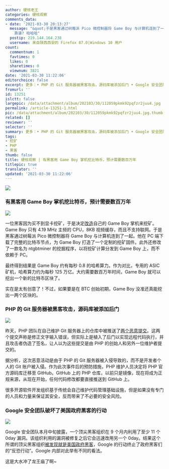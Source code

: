 ```yaml
---
author: 硬核老王
categories: 硬核观察
comments_data:
- date: '2021-03-30 20:13:27'
  message: "&quot;于是黑客通过树莓派 Pico 微控制器将 Game Boy 与计算机连到了一起&quot;<br />\r\nPico 不比 GB
    靠谱? 哈哈哈"
  postip: 219.144.164.238
  username: 来自陕西西安的 Firefox 87.0|Windows 10 用户
count:
  commentnum: 1
  favtimes: 0
  likes: 0
  sharetimes: 0
  viewnum: 3821
date: '2021-03-30 11:22:06'
editorchoice: false
excerpt: 更多：• PHP 的 Git 服务器被黑客攻击，源码库被添加后门 • Google 安全团队破坏了美国政府黑客的行动
fromurl: ''
id: 13251
islctt: false
largepic: /data/attachment/album/202103/30/112059pkmk92pqfzr2juu4.jpg
permalink: /article-13251-1.html
pic: /data/attachment/album/202103/30/112059pkmk92pqfzr2juu4.jpg.thumb.jpg
related: []
reviewer: ''
selector: ''
summary: 更多：• PHP 的 Git 服务器被黑客攻击，源码库被添加后门 • Google 安全团队破坏了美国政府黑客的行动
tags:
- 挖矿
- PHP
- 黑客
thumb: false
title: 硬核观察 | 有黑客用 Game Boy 掌机挖比特币，预计需要数百万年
titlepic: true
translator: ''
updated: '2021-03-30 11:22:06'
---
```


![](/data/attachment/album/202103/30/112059pkmk92pqfzr2juu4.jpg)


### 有黑客用 Game Boy 掌机挖比特币，预计需要数百万年


![](/data/attachment/album/202103/30/112110zddv9q4qcc66pz45.jpg)


一位黑客因为买不到显卡挖矿，于是决定[改造](https://tv.sohu.com/v/dXMvODIyMjQwNTMvMjQ3NTY2NDMzLnNodG1s.html)自己的 Game Boy 掌机来挖矿。Game Boy 只有 4.19 MHz 主频的 CPU，8KB 视频缓存，而且不支持联网。于是黑客通过树莓派 Pico 微控制器将 Game Boy 与计算机连到了一起。他在 PC 端下载了完整的比特币节点，为 Game Boy 打造了一个定制的挖矿固件。此外还修改了一款名为 ntgbtminer 的挖掘程序，以将挖矿计算分发到 Game Boy 上，而不依赖于 PC。


最终得到结果是 Game Boy 约有每秒 0.8 的哈希算力。作为对比，专用的 ASIC 矿机，哈希算力约为每秒 125 万亿。大约需要数百万年时间，Game Boy 就可以挖出一个新的比特币区块了。


实在是太有创意了！不过，如果要是在 BTC 创始初期，Game Boy 没准还真能挖出一两个区块的。


### PHP 的 Git 服务器被黑客攻击，源码库被添加后门


![](/data/attachment/album/202103/30/112135txq7477wmxxokc4w.jpg)


昨天，PHP 团队在自己维护 Git 服务器上的仓库中被推送了[两个恶意提交](https://www.zdnet.com/article/official-php-git-server-targeted-in-attempt-to-bury-malware-in-code-base/)。这两个提交声称是修正文字输入错误，但实际上是植入了后门以实现远程代码执行，并且攻击者伪造了签名，让人以为这些提交是由 PHP 的创始人和另外一位维护者提交的。


据分析，这次恶意活动是由于 PHP 的 Git 服务器被入侵导致的，而不是开发者个人的 Git 账户被入侵。作为此次事件后的预防措施，PHP 维护人员决定将 PHP 官方源码库迁移至 GitHub。GitHub 上的 PHP 仓库，以前只是镜像，现在将成为正规来源，从现在开始，任何代码修改都要直接推送到 GitHub 上。


很多开源软件开发组织基于传统会自己维护代码管理基础设施，但是如果没有专门的人员和力量来保证其安全，反而带来了不必要的安全风险。 


### Google 安全团队破坏了美国政府黑客的行动


![](/data/attachment/album/202103/30/112151n4n3z4xjdsxn3zpl.jpg)


Google 安全团队本月中旬披露，一个顶尖黑客组织在 9 个月内利用了至少 11 个 0day 漏洞。该组织利用的漏洞被修复之后它会迅速改用另一个 0day。结果这个所谓的顶尖黑客组织[被发现就是美国政府黑客](https://www.technologyreview.com/2021/03/26/1021318/google-security-shut-down-counter-terrorist-us-ally/)，Google 的行动终止了政府黑客们的“反恐行动”。Google 内部对此举有不同的看法。


这是大水冲了龙王庙了啊~